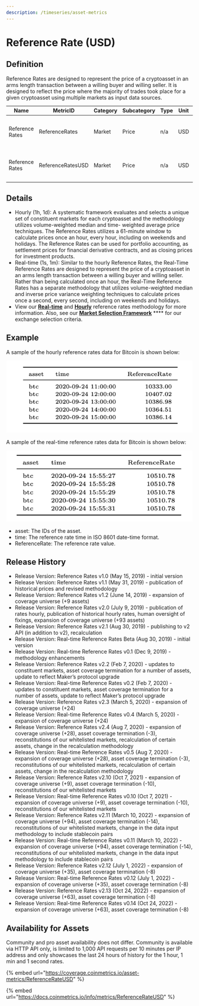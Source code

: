 ```yaml
---
description: /timeseries/asset-metrics
---
```


# Reference Rate (USD)

## **Definition**

Reference Rates are designed to represent the price of a cryptoasset in an arms length transaction between a willing buyer and willing seller. It is designed to reflect the price where the majority of trades took place for a given cryptoasset using multiple markets as input data sources.

| Name            | **MetricID**      | **Category** | **Subcategory** | **Type** | **Unit** | **Interval**                |
| --------------- | ----------------- | ------------ | --------------- | -------- | -------- | --------------------------- |
| Reference Rates | ReferenceRates    | Market       | Price           | n/a      | USD      | 1d, 1d-ny-close, 1h, 1m, 1s |
| Reference Rates | ReferenceRatesUSD | Market       | Price           | n/a      | USD      | 1d, 1d-ny-close, 1h, 1m, 1s |

## Details

* Hourly (1h, 1d): A systematic framework evaluates and selects a unique set of constituent markets for each cryptoasset and the methodology utilizes volume-weighted median and time- weighted average price techniques. The Reference Rates utilizes a 61-minute window to calculate prices once an hour, every hour, including on weekends and holidays. The Reference Rates can be used for portfolio accounting, as settlement prices for financial derivative contracts, and as closing prices for investment products.
* Real-time (1s, 1m):  Similar to the hourly Reference Rates, the Real-Time Reference Rates are designed to represent the price of a cryptoasset in an arms length transaction between a willing buyer and willing seller. Rather than being calculated once an hour, the Real-Time Reference Rates has a separate methodology that utilizes volume-weighted median and inverse price variance weighting techniques to calculate prices once a second, every second, including on weekends and holidays.&#x20;
* View our [**Real-time**](https://coinmetrics.io/rtrr-methodology/) and [**Hourly**](https://coinmetrics.io/reference-rates-methodology/) reference rates methodology for more information.  Also, see our [**Market Selection Framework**](https://coinmetrics.io/reference-rates-market-selection-framework/) **** for our exchange selection criteria.

## **Example**

A sample of the hourly reference rates data for Bitcoin is shown below:

![](<../../.gitbook/assets/0 (3).png>)

A sample of the real-time reference rates data for Bitcoin is shown below:

![](../../.gitbook/assets/1.png)

* asset:  The IDs of the asset.  &#x20;
* time: The reference rate time in ISO 8601 date-time format.
* ReferenceRate:  The reference rate value.

## Release History

* Release Version: Reference Rates v1.0 (May 15, 2019) - initial version
* Release Version: Reference Rates v1.1 (May 31, 2019)  - publication of historical prices and revised methodology
* Release Version: Reference Rates v1.2 (June 14, 2019) - expansion of coverage universe (+9 assets)
* Release Version: Reference Rates v2.0 (July 9, 2019) - publication of rates hourly, publication of historical hourly rates, human oversight of fixings, expansion of coverage universe (+93 assets)
* Release Version: Reference Rates v2.1 (Aug 30, 2019) - publishing to v2 API (in addition to v2), recalculation&#x20;
* Release Version:  Real-time Reference Rates Beta (Aug 30, 2019) - initial version
* Release Version: Real-time Reference Rates v0.1 (Dec 9, 2019) - methodology enhancements
* Release Version: Reference Rates v2.2 (Feb 7, 2020) - updates to constituent markets, asset coverage termination for a number of assets, update to reflect Maker’s protocol upgrade
* Release Version: Real-time Reference Rates v0.2 (Feb 7, 2020) - updates to constituent markets, asset coverage termination for a number of assets, update to reflect Maker’s protocol upgrade
* Release Version: Reference Rates v2.3 (March 5, 2020) - expansion of coverage universe (+24)&#x20;
* Release Version: Real-time Reference Rates v0.4 (March 5, 2020) -  expansion of coverage universe (+24)&#x20;
* Release Version: Reference Rates v2.4 (Aug 7, 2020) - expansion of coverage universe (+28), asset coverage termination (-3), reconstitutions of our whitelisted markets, recalculation of certain assets, change in the recalculation methodology
* Release Version: Real-time Reference Rates v0.5 (Aug 7, 2020) - expansion of coverage universe (+28), asset coverage termination (-3), reconstitutions of our whitelisted markets, recalculation of certain assets, change in the recalculation methodology
* Release Version: Reference Rates v2.10 (Oct 7, 2021) - expansion of coverage universe (+9), asset coverage termination (-10), reconstitutions of our whitelisted markets
* Release Version: Real-time Reference Rates v0.10 (Oct 7, 2021) - expansion of coverage universe (+9), asset coverage termination (-10), reconstitutions of our whitelisted markets
* Release Version: Reference Rates v2.11 (March 10, 2022) - expansion of coverage universe (+94), asset coverage termination (-14), reconstitutions of our whitelisted markets, change in the data input methodology to include stablecoin pairs
* Release Version: Real-time Reference Rates v0.11 (March 10, 2022) - expansion of coverage universe (+94), asset coverage termination (-14), reconstitutions of our whitelisted markets, change in the data input methodology to include stablecoin pairs
* Release Version: Reference Rates v2.12 (July 1, 2022) - expansion of coverage universe (+35), asset coverage termination (-8)
* Release Version: Real-time Reference Rates v0.12 (July 1, 2022) - expansion of coverage universe (+35), asset coverage termination (-8)
* Release Version: Reference Rates v2.13 (Oct 24, 2022) - expansion of coverage universe (+63), asset coverage termination (-8)
* Release Version: Real-time Reference Rates v0.14 (Oct 24, 2022) - expansion of coverage universe (+63), asset coverage termination (-8)

## **Availability for Assets**

Community and pro asset availability does not differ.  Community is available via HTTP API only, is limited to 1,000 API requests per 10 minutes per IP address and only showcases the last 24 hours of history for the 1 hour, 1 min and 1 second rates.&#x20;

{% embed url="https://coverage.coinmetrics.io/asset-metrics/ReferenceRateUSD" %}

{% embed url="https://docs.coinmetrics.io/info/metrics/ReferenceRateUSD" %}
